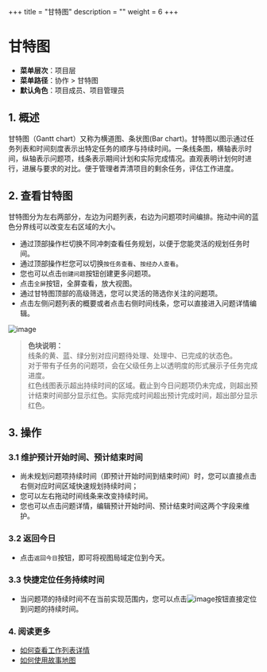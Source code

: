 +++
title = "甘特图"
description = ""
weight = 6
+++

# 甘特图

- **菜单层次**：项目层
- **菜单路径**：协作 > 甘特图
- **默认角色**：项目成员、项目管理员

## 1. 概述

甘特图（Gantt chart）又称为横道图、条状图(Bar chart)。甘特图以图示通过任务列表和时间刻度表示出特定任务的顺序与持续时间。一条线条图，横轴表示时间，纵轴表示问题项，线条表示期间计划和实际完成情况。直观表明计划何时进行，进展与要求的对比。便于管理者弄清项目的剩余任务，评估工作进度。

## 2. 查看甘特图

甘特图分为左右两部分，左边为问题列表，右边为问题项时间编排。拖动中间的蓝色分界线可以改变左右区域的大小。

- 通过顶部操作栏切换不同冲刺查看任务规划，以便于您能灵活的规划任务时间。
- 通过顶部操作栏您可以切换`按任务查看`、`按经办人查看`。
- 您也可以点击`创建问题`按钮创建更多问题项。
- 点击`全屏`按钮，全屏查看，放大视图。
- 通过甘特图顶部的高级筛选，您可以灵活的筛选你关注的问题项。
- 点击左侧问题列表的概要或者点击右侧时间线条，您可以直接进入问题详情编辑。

![image](/docs/user-guide/cooperation/image/gantt-01.png)

 > **色块说明：**  
 >线条的黄、蓝、绿分别对应问题待处理、处理中、已完成的状态色。  
 >对于带有子任务的问题项，会在父级任务上以透明度的形式展示子任务完成进度。  
 >红色线图表示超出持续时间的区域。截止到今日问题项仍未完成，则超出预计结束时间部分显示红色。实际完成时间超出预计完成时间，超出部分显示红色。


## 3. 操作

### 3.1 维护预计开始时间、预计结束时间

- 尚未规划问题项持续时间（即预计开始时间到结束时间）时，您可以直接点击右侧对应时间区域快速规划持续时间；
- 您可以左右拖动时间线条来改变持续时间。
- 您也可以点击问题详情，编辑预计开始时间、预计结束时间这两个字段来维护。

### 3.2 返回今日

- 点击`返回今日`按钮，即可将视图局域定位到今天。

### 3.3 快捷定位任务持续时间

- 当问题项的持续时间不在当前实现范围内，您可以点击![image](/docs/user-guide/cooperation/image/gantt-02.png)按钮直接定位到问题的持续时间。

### 4. 阅读更多

- [如何查看工作列表详情](../work-lists)
- [如何使用故事地图](../work-lists/user-story)
